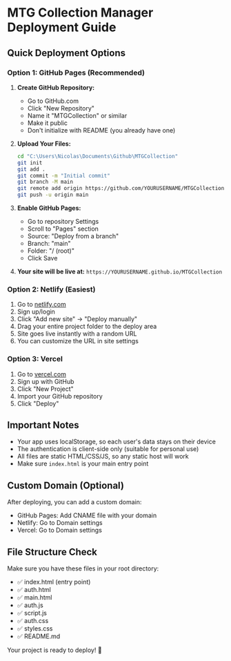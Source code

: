 # MTG Collection Manager Deployment Guide

## Quick Deployment Options

### Option 1: GitHub Pages (Recommended)

1. **Create GitHub Repository:**
   - Go to GitHub.com
   - Click "New Repository"
   - Name it "MTGCollection" or similar
   - Make it public
   - Don't initialize with README (you already have one)

2. **Upload Your Files:**
   ```bash
   cd "C:\Users\Nicolas\Documents\Github\MTGCollection"
   git init
   git add .
   git commit -m "Initial commit"
   git branch -M main
   git remote add origin https://github.com/YOURUSERNAME/MTGCollection.git
   git push -u origin main
   ```

3. **Enable GitHub Pages:**
   - Go to repository Settings
   - Scroll to "Pages" section
   - Source: "Deploy from a branch"
   - Branch: "main"
   - Folder: "/ (root)"
   - Click Save

4. **Your site will be live at:**
   `https://YOURUSERNAME.github.io/MTGCollection`

### Option 2: Netlify (Easiest)

1. Go to [netlify.com](https://netlify.com)
2. Sign up/login
3. Click "Add new site" → "Deploy manually"
4. Drag your entire project folder to the deploy area
5. Site goes live instantly with a random URL
6. You can customize the URL in site settings

### Option 3: Vercel

1. Go to [vercel.com](https://vercel.com)
2. Sign up with GitHub
3. Click "New Project"
4. Import your GitHub repository
5. Click "Deploy"

## Important Notes

- Your app uses localStorage, so each user's data stays on their device
- The authentication is client-side only (suitable for personal use)
- All files are static HTML/CSS/JS, so any static host will work
- Make sure `index.html` is your main entry point

## Custom Domain (Optional)

After deploying, you can add a custom domain:
- GitHub Pages: Add CNAME file with your domain
- Netlify: Go to Domain settings
- Vercel: Go to Domain settings

## File Structure Check

Make sure you have these files in your root directory:
- ✅ index.html (entry point)
- ✅ auth.html
- ✅ main.html
- ✅ auth.js
- ✅ script.js
- ✅ auth.css
- ✅ styles.css
- ✅ README.md

Your project is ready to deploy! 🚀
